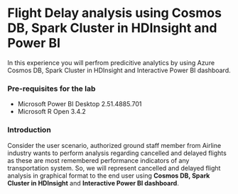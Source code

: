 # Flight Delay analysis using Cosmos DB, Spark Cluster in HDInsight and Power BI

In this experience you will perfrom predicitive analytics by using Azure Cosmos DB, Spark Cluster in HDInsight and Interactive Power BI dashboard.

### Pre-requisites for the lab ###

- Microsoft Power BI Desktop 2.51.4885.701
- Microsoft R Open 3.4.2

### Introduction 
Consider the user scenario, authorized ground staff member from Airline industry wants to perform analysis regarding cancelled and delayed flights as these are most remembered performance indicators of any transportation system.
So, we will represent cancelled and delayed flight analysis in graphical format to the end user using **Cosmos DB, Spark Cluster in HDInsight** and **Interactive Power BI dashboard**.



